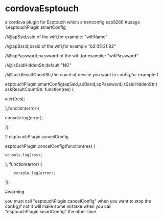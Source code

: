 # cordovaEsptouch
a cordova plugin for Esptouch which smartconfig esp8266
#usage
1.esptouchPlugin.smartConfig 

//@apSsid,ssid of the wifi,for example: "wifiName"

//@apBssid,bssid of the wifi,for example "b2:05:2f:92" 

//@apPassword,password of the wifi,for example: "wifiPassword" 

//@isSsidHiddenStr,default "NO"

//@taskResultCountStr,the count of device you want to config,for example:1

esptouchPlugin.smartConfig(apSsid,apBssid,apPassword,isSsidHiddenStr,taskResultCountStr, function(res) {

  alert(res);
  
},function(error){

  console.log(error);
  
});

2.esptouchPlugin.cancelConfig

esptouchPlugin.cancelConfig(function(res) {

	console.log(res);
	
}, function(error) {

		console.log(error);
		
});

#warning 

you must call "esptouchPlugin.cancelConfig" when you want to stop the config,if not it will make some mistake when you call
"esptouchPlugin.smartConfig" the other time.
